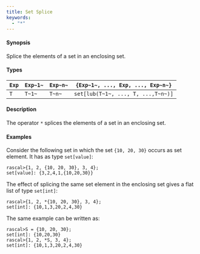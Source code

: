```yaml
---
title: Set Splice
keywords:
  - "*"
---
```


#### Synopsis

Splice the elements of a set in an enclosing set.

#### Types


|`Exp` | `Exp~1~`|  `Exp~n~` | `{Exp~1~, ..., Exp, ..., Exp~n~}`  |
| --- | --- | --- | --- |
|`T`   | `T~1~`  |  `T~n~`   | `set[lub(T~1~, ..., T, ...,T~n~)]`     |


#### Description

The operator `*` splices the elements of a set in an enclosing set.

#### Examples

Consider the following set in which the set `{10, 20, 30}` occurs as set element. It has as type `set[value]`:

```rascal-shell ,continue
rascal>{1, 2, {10, 20, 30}, 3, 4};
set[value]: {3,2,4,1,{10,20,30}}
```
The effect of splicing the same set element in the enclosing set gives a flat list of type `set[int]`:

```rascal-shell ,continue
rascal>{1, 2, *{10, 20, 30}, 3, 4};
set[int]: {10,1,3,20,2,4,30}
```
The same example can be written as:

```rascal-shell ,continue
rascal>S = {10, 20, 30};
set[int]: {10,20,30}
rascal>{1, 2, *S, 3, 4};
set[int]: {10,1,3,20,2,4,30}
```


